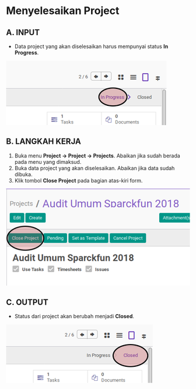 # Menyelesaikan Project

## A. INPUT

* Data project yang akan diselesaikan harus mempunyai status **In Progress**.

![](../../img/project/status-in-progress.png)

## B. LANGKAH KERJA

1. Buka menu **Project -> Project -> Projects**. Abaikan jika sudah berada pada menu yang dimaksud.
2. Buka data project yang akan diselesaikan. Abaikan jika data sudah dibuka.
3. Klik tombol **Close Project** pada bagian atas-kiri form.

![](../../img/project/tombol-close-project.png)

## C. OUTPUT

* Status dari project akan berubah menjadi **Closed**.

![](../../img/project/status-closed.png)
